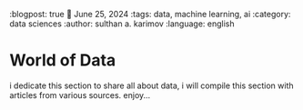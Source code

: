 :blogpost: true
:date: June 25, 2024
:tags: data, machine learning, ai
:category: data sciences
:author: sulthan a. karimov
:language: english

# World of Data

i dedicate this section to share all about data, i will compile this section with articles from various sources. enjoy...
